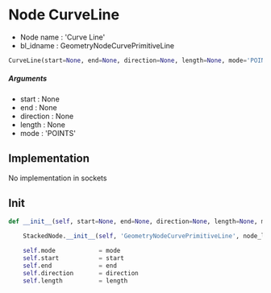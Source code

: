 # Node CurveLine

- Node name : 'Curve Line'
- bl_idname : GeometryNodeCurvePrimitiveLine


``` python
CurveLine(start=None, end=None, direction=None, length=None, mode='POINTS', node_label=None, node_color=None)
```
##### Arguments

- start : None
- end : None
- direction : None
- length : None
- mode : 'POINTS'

## Implementation

No implementation in sockets

## Init

``` python
def __init__(self, start=None, end=None, direction=None, length=None, mode='POINTS', node_label=None, node_color=None):

    StackedNode.__init__(self, 'GeometryNodeCurvePrimitiveLine', node_label=node_label, node_color=node_color)

    self.mode            = mode
    self.start           = start
    self.end             = end
    self.direction       = direction
    self.length          = length
```
